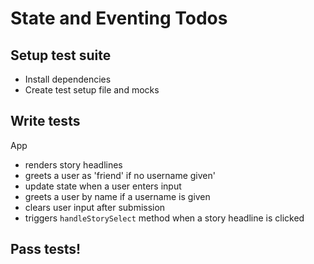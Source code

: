 # State and Eventing Todos

## Setup test suite
- Install dependencies
- Create test setup file and mocks

## Write tests
App
- renders story headlines
- greets a user as 'friend' if no username given'
- update state when a user enters input
- greets a user by name if a username is given
- clears user input after submission
- triggers `handleStorySelect` method when a story headline is clicked

## Pass tests!


